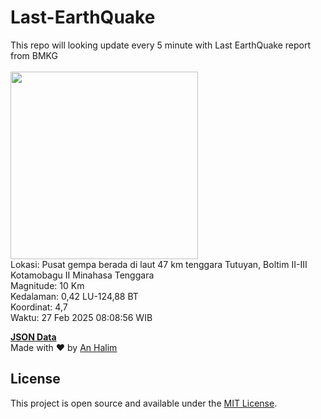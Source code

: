 # Last-EarthQuake
This repo will looking update every 5 minute with Last EarthQuake report from BMKG
<br>
<br>
<img src="undefined" width="300"/>
<br>
Lokasi: Pusat gempa berada di laut 47 km tenggara Tutuyan, Boltim  II-III Kotamobagu II Minahasa Tenggara <br>
Magnitude: 10 Km <br>
Kedalaman: 0,42 LU-124,88 BT <br>
Koordinat: 4,7 <br>
Waktu: 27 Feb 2025 08:08:56 WIB <br>

<a href="./data/data.json">**JSON Data**</a>
<br>
Made with ❤️ by <a href="https://github.com/an-halim">An Halim</a>
## License

This project is open source and available under the [MIT License](LICENSE).
